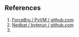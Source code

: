 ## References

1. [ForceBru / PyVM / github.com](https://github.com/ForceBru/PyVM)
2. [Nedbat / byterun / github.com](https://github.com/nedbat/byterun)
3.
